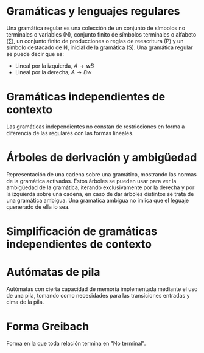 # Gramáticas y lenguajes regulares
Una gramática regular es una colección de un conjunto de símbolos no terminales o variables (N), conjunto finito de símbolos terminales o alfabeto ($\sum$), un conjunto finito de producciones o reglas de reescritura (P) y un símbolo destacado de N, inicial de la gramática (S).
Una gramática regular se puede decir que es:
- Lineal por la izquierda, $A\rightarrow w B$
- Lineal por la derecha, $A\rightarrow B w$

# Gramáticas independientes de contexto
Las gramáticas independientes no constan de restricciones en forma a diferencia de las regulares con las formas lineales.
# Árboles de derivación y ambigüedad
Representación de una cadena sobre una gramática, mostrando las normas de la gramática activadas. Estos árboles se pueden usar para ver la ambigüedad de la gramática, iterando exclusivamente por la derecha y por la izquierda sobre una cadena, en caso de dar árboles distintos se trata de una gramática ambigua. Una gramatica ambigua no imlica que el leguaje quenerado de ella lo sea.
# Simplificación de gramáticas independientes de contexto
# Autómatas de pila
Autómatas con cierta capacidad de memoria implementada mediante el  uso de una pila, tomando como necesidades para las transiciones entradas y cima de la pila.
# Forma Greibach
Forma en la que toda relación termina en "No terminal".